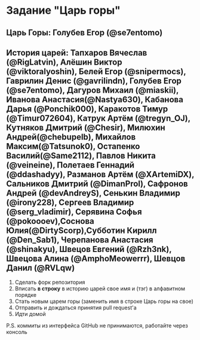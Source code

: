 ﻿# Задание "Царь горы"

## Царь Горы: Голубев Егор (@se7entomo)

## История царей: Тапхаров Вячеслав (@RigLatvin), Алёшин Виктор (@viktoralyoshin), Белей Егор (@snipermocs), Гаврилин Денис (@gavrilindn), Голубев Егор (@se7entomo), Дагуров Михаил (@miaskii), Иванова Анастасия(@Nastya630), Кабанова Дарья (@Ponchik000), Каракотов Тимур (@Timur072604), Катрук Артём (@tregyn_OJ), Кутняков Дмитрий (@Chesir), Милюхин Андрей(@chebupelb), Михайлов Максим(@Tatsunok0), Остапенко Василий(@Same2112), Павлов Никита (@veineine), Полетаев Геннадий (@ddashadyy), Разманов Артём (@XArtemiDX), Сальников Дмитрий (@DimanProI), Сафронов Андрей (@devAndreyS), Сенькин Владимир (@irony228), Сергеев Владимир (@serg_vladimir), Серявина Софья (@pokoooev),Соснова Юлия(@DirtyScorp),Субботин Кирилл (@Den_Sab1), Черепанова Анастасия (@shinakyu), Швецов Евгений (@Rzh3nk), Швецова Алина (@AmphoMeowerrr), Шевцов Данил (@RVLqw)


1. Сделать форк репозитория
2. Вписать **в строку** в историю царей свое имя и (тэг) в алфавитном порядке
3. Стать новым царем горы (заменить имя в строке Царь горы на свое)
4. Отправить и дождаться принятия pull request'а
5. Идти домой

P.S. коммиты из интерфейса GitHub не принимаются, работайте через консоль

